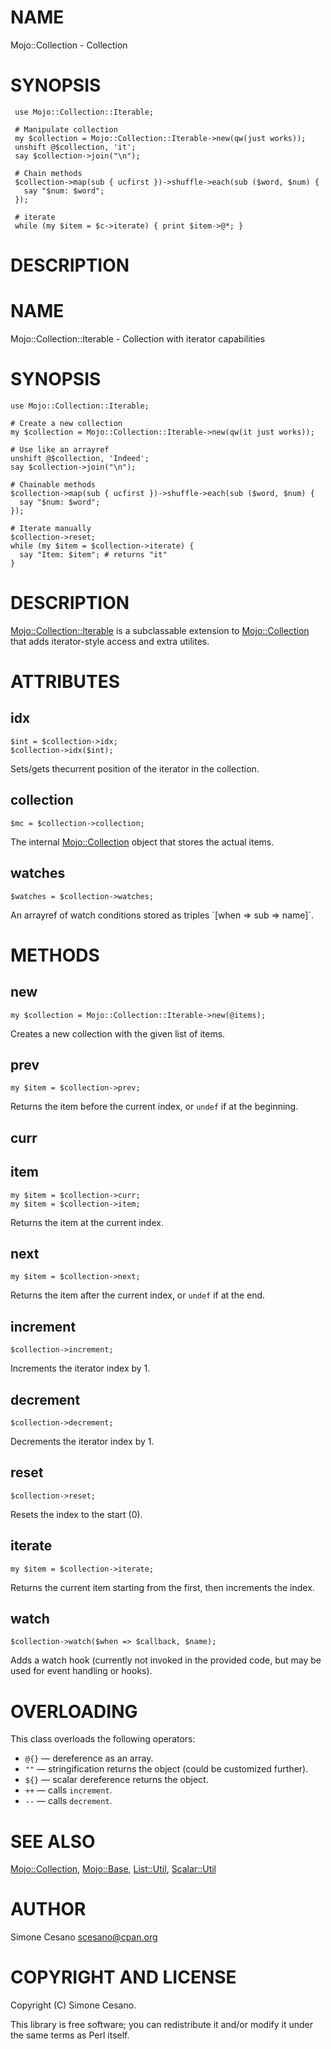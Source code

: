 # NAME

Mojo::Collection - Collection

# SYNOPSIS

     use Mojo::Collection::Iterable;
    
     # Manipulate collection
     my $collection = Mojo::Collection::Iterable->new(qw(just works));
     unshift @$collection, 'it';
     say $collection->join("\n");
    
     # Chain methods
     $collection->map(sub { ucfirst })->shuffle->each(sub ($word, $num) {
       say "$num: $word";
     });

     # iterate
     while (my $item = $c->iterate) { print $item->@*; }
    

# DESCRIPTION

# NAME

Mojo::Collection::Iterable - Collection with iterator capabilities

# SYNOPSIS

    use Mojo::Collection::Iterable;

    # Create a new collection
    my $collection = Mojo::Collection::Iterable->new(qw(it just works));

    # Use like an arrayref
    unshift @$collection, 'Indeed';
    say $collection->join("\n");

    # Chainable methods
    $collection->map(sub { ucfirst })->shuffle->each(sub ($word, $num) {
      say "$num: $word";
    });

    # Iterate manually
    $collection->reset;
    while (my $item = $collection->iterate) {
      say "Item: $item"; # returns "it"
    }

# DESCRIPTION

[Mojo::Collection::Iterable](https://metacpan.org/pod/Mojo%3A%3ACollection%3A%3AIterable) is a subclassable extension to [Mojo::Collection](https://metacpan.org/pod/Mojo%3A%3ACollection) that adds iterator-style access and extra utilites.

# ATTRIBUTES

## idx

    $int = $collection->idx;
    $collection->idx($int);

Sets/gets thecurrent position of the iterator in the collection.

## collection

    $mc = $collection->collection;

The internal [Mojo::Collection](https://metacpan.org/pod/Mojo%3A%3ACollection) object that stores the actual items.

## watches

    $watches = $collection->watches;

An arrayref of watch conditions stored as triples \`\[when => sub => name\]\`.

# METHODS

## new

    my $collection = Mojo::Collection::Iterable->new(@items);

Creates a new collection with the given list of items.

## prev

    my $item = $collection->prev;

Returns the item before the current index, or `undef` if at the beginning.

## curr

## item

    my $item = $collection->curr;
    my $item = $collection->item;

Returns the item at the current index.

## next

    my $item = $collection->next;

Returns the item after the current index, or `undef` if at the end.

## increment

    $collection->increment;

Increments the iterator index by 1.

## decrement

    $collection->decrement;

Decrements the iterator index by 1.

## reset

    $collection->reset;

Resets the index to the start (0).

## iterate

    my $item = $collection->iterate;

Returns the current item starting from the first, then increments the index.

## watch

    $collection->watch($when => $callback, $name);

Adds a watch hook (currently not invoked in the provided code, but may be used for event handling or hooks).

# OVERLOADING

This class overloads the following operators:

- `@{}` — dereference as an array.
- `""` — stringification returns the object (could be customized further).
- `${}` — scalar dereference returns the object.
- `++` — calls `increment`.
- `--` — calls `decrement`.

# SEE ALSO

[Mojo::Collection](https://metacpan.org/pod/Mojo%3A%3ACollection), [Mojo::Base](https://metacpan.org/pod/Mojo%3A%3ABase), [List::Util](https://metacpan.org/pod/List%3A%3AUtil), [Scalar::Util](https://metacpan.org/pod/Scalar%3A%3AUtil)

# AUTHOR

Simone Cesano <scesano@cpan.org>

# COPYRIGHT AND LICENSE

Copyright (C) Simone Cesano.

This library is free software; you can redistribute it and/or modify
it under the same terms as Perl itself.
